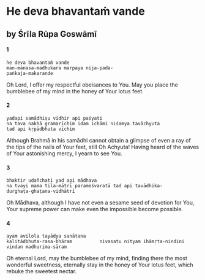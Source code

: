 # He deva bhavantaṁ vande

## by Śrīla Rūpa Goswāmī

#### 1

    he deva bhavantaṁ vande
    man-mānasa-madhukara marpaya nija-pada-
    paṅkaja-makarande

Oh Lord, I offer my respectful obeisances to You. May you place the bumblebee of my mind in the honey of Your lotus feet.

#### 2

    yadapi samādhiṣu vidhir api paśyati
    na tava nakhā gramarīchim idam ichāmi niśamya tavāchyuta
    tad api kṛpādbhuta vīchim

Although Brahmā in his samādhi cannot obtain a glimpse of even a ray of the tips of the nails of Your feet, still Oh Achyuta! Having heard of the waves of Your astonishing mercy, I yearn to see You.

#### 3

    bhaktir udañchati yad api mādhava
    na tvayi mama tila-mātrī parameśvaratā tad api tavādhika-
    durghaṭa-ghaṭana-vidhātrī

Oh Mādhava, although I have not even a sesame seed of devotion for You, Your supreme power can make even the impossible become possible.

#### 4

    ayam avilola tayādya sanātana
    kalitādbhuta-rasa-bhāram          nivasatu nityam ihāmṛta-nindini
    vindan madhurima-sāram

Oh eternal Lord, may the bumblebee of my mind, finding there the most wonderful sweetness, eternally stay in the honey of Your lotus feet, which rebuke the sweetest nectar.

